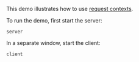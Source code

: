This demo illustrates how to use [request contexts][1].

To run the demo, first start the server:

```
server
```

In a separate window, start the client:

```
client
```

[1]: https://doc.zeroc.com/display/Ice37/Request+Contexts
